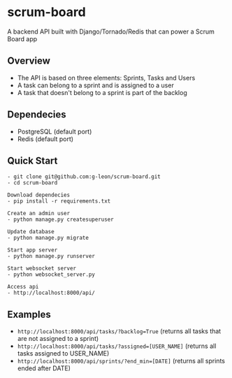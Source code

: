 # scrum-board
A backend API built with Django/Tornado/Redis that can power a Scrum Board app

## Overview 
- The API is based on three elements: Sprints, Tasks and Users
- A task can belong to a sprint and is assigned to a user
- A task that doesn't belong to a sprint is part of the backlog

## Dependecies
- PostgreSQL (default port)
- Redis (default port)

## Quick Start
```
- git clone git@github.com:g-leon/scrum-board.git
- cd scrum-board

Download dependecies
- pip install -r requirements.txt

Create an admin user
- python manage.py createsuperuser

Update database
- python manage.py migrate

Start app server
- python manage.py runserver

Start websocket server
- python websocket_server.py

Access api 
- http://localhost:8000/api/
```

## Examples
- `http://localhost:8000/api/tasks/?backlog=True` (returns all tasks that are not assigned to a sprint)
- `http://localhost:8000/api/tasks/?assigned=[USER_NAME]` (returns all tasks assigned to USER_NAME)
- `http://localhost:8000/api/sprints/?end_min=[DATE]` (returns all sprints ended after DATE) 

